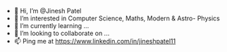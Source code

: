 - 👋 Hi, I’m @Jinesh Patel
- 👀 I’m interested in Computer Science, Maths, Modern & Astro- Physics
- 🌱 I’m currently learning ...
- 💞️ I’m looking to collaborate on ...
- 📫 Ping me at https://www.linkedin.com/in/jineshpatel11

<!---
jineshpatel2002/jineshpatel2002 is a ✨ special ✨ repository because its `README.md` (this file) appears on your GitHub profile.
You can click the Preview link to take a look at your changes.
--->
